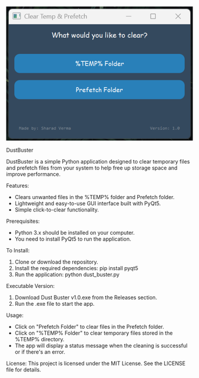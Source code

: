 ![App Screenshot](Image.png)

DustBuster

DustBuster is a simple Python application designed to clear temporary files and prefetch files from your system to help free up storage space and improve performance.

Features:
- Clears unwanted files in the %TEMP% folder and Prefetch folder.
- Lightweight and easy-to-use GUI interface built with PyQt5.
- Simple click-to-clear functionality.

Prerequisites:
- Python 3.x should be installed on your computer.
- You need to install PyQt5 to run the application.

To Install:
1. Clone or download the repository.
2. Install the required dependencies:
   pip install pyqt5
3. Run the application:
   python dust_buster.py

Executable Version:
1. Download Dust Buster v1.0.exe from the Releases section.
2. Run the .exe file to start the app.

Usage:
- Click on "Prefetch Folder" to clear files in the Prefetch folder.
- Click on "%TEMP% Folder" to clear temporary files stored in the %TEMP% directory.
- The app will display a status message when the cleaning is successful or if there's an error.

License:
This project is licensed under the MIT License. See the LICENSE file for details.
